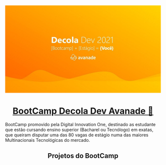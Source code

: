 
![BootCamp Avanade](https://github.com/SuhMoraes/bootcampAvanade/blob/master/decola%20dev.jpg)

<h1 align="center">
  <a href="https://digitalinnovation.one/bootcamps/decola-dev-avanade-2021">BootCamp Decola Dev Avanade 🚀</a>
</h1>

<p>
 BootCamp promovido pela Digital Innovation One, destinado as estudante que estão cursando ensino superior (Bacharel ou Tecnólogo) em exatas, 
 que queiram disputar uma das 80 vagas de estágio numa das maiores Multinacionais Tecnológicas do mercado.
</p>

<h2 align="center">Projetos do BootCamp</h2>
